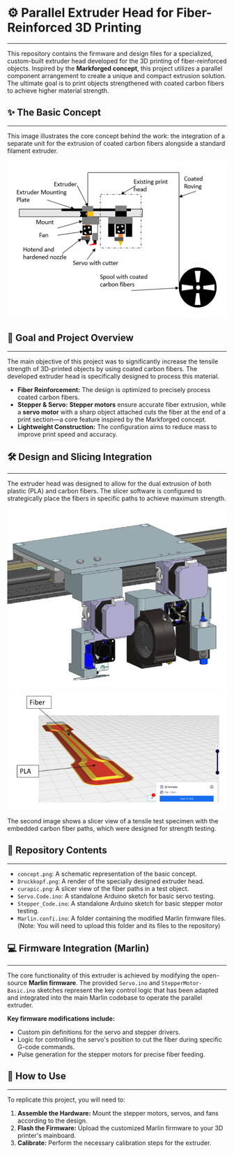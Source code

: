 # ⚙️ Parallel Extruder Head for Fiber-Reinforced 3D Printing

---

This repository contains the firmware and design files for a specialized, custom-built extruder head developed for the 3D printing of fiber-reinforced objects. Inspired by the **Markforged concept**, this project utilizes a parallel component arrangement to create a unique and compact extrusion solution. The ultimate goal is to print objects strengthened with coated carbon fibers to achieve higher material strength.

## ✨ The Basic Concept

---

This image illustrates the core concept behind the work: the integration of a separate unit for the extrusion of coated carbon fibers alongside a standard filament extruder.

![Basic concept of the project](https://github.com/Pyrius2k/Additive-Manufacturing/raw/main/concept.png)

## 🎯 Goal and Project Overview

---

The main objective of this project was to significantly increase the tensile strength of 3D-printed objects by using coated carbon fibers. The developed extruder head is specifically designed to process this material.

* **Fiber Reinforcement:** The design is optimized to precisely process coated carbon fibers.
* **Stepper & Servo:** **Stepper motors** ensure accurate fiber extrusion, while a **servo motor** with a sharp object attached cuts the fiber at the end of a print section—a core feature inspired by the Markforged concept.
* **Lightweight Construction:** The configuration aims to reduce mass to improve print speed and accuracy.

## 🛠️ Design and Slicing Integration

---

The extruder head was designed to allow for the dual extrusion of both plastic (PLA) and carbon fibers. The slicer software is configured to strategically place the fibers in specific paths to achieve maximum strength.

![Render of the extruder head](https://github.com/Pyrius2k/Additive-Manufacturing/raw/main/Druckkopf.png)
![Slicer view in Cura](https://github.com/Pyrius2k/Additive-Manufacturing/raw/main/curapic.png)

The second image shows a slicer view of a tensile test specimen with the embedded carbon fiber paths, which were designed for strength testing.

## 📁 Repository Contents

---

* `concept.png`: A schematic representation of the basic concept.
* `Druckkopf.png`: A render of the specially designed extruder head.
* `curapic.png`: A slicer view of the fiber paths in a test object.
* `Servo.Code.ino`: A standalone Arduino sketch for basic servo testing.
* `Stepper_Code.ino`: A standalone Arduino sketch for basic stepper motor testing.
* `Marlin.confi.ino`: A folder containing the modified Marlin firmware files. (Note: You will need to upload this folder and its files to the repository)

## 💻 Firmware Integration (Marlin)

---

The core functionality of this extruder is achieved by modifying the open-source **Marlin firmware**. The provided `Servo.ino` and `StepperMotor-Basic.ino` sketches represent the key control logic that has been adapted and integrated into the main Marlin codebase to operate the parallel extruder.

**Key firmware modifications include:**

* Custom pin definitions for the servo and stepper drivers.
* Logic for controlling the servo's position to cut the fiber during specific G-code commands.
* Pulse generation for the stepper motors for precise fiber feeding.

## 🚀 How to Use

---

To replicate this project, you will need to:

1.  **Assemble the Hardware:** Mount the stepper motors, servos, and fans according to the design.
2.  **Flash the Firmware:** Upload the customized Marlin firmware to your 3D printer's mainboard.
3.  **Calibrate:** Perform the necessary calibration steps for the extruder.
